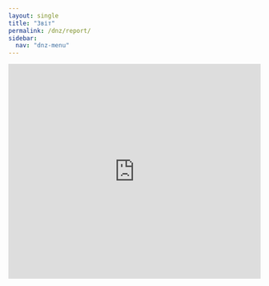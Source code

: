 ```yaml
---
layout: single
title: "Звіт"
permalink: /dnz/report/
sidebar:
  nav: "dnz-menu"
---
```


<div style="left: 0; width: 100%; height: 0; position: relative; padding-bottom: 85.0847%;"><iframe src="https://drive.google.com/file/d/1i96xT6rEKSl3dF9RahHw9VqB7i4mT_hz/preview" style="border: 0; top: 0; left: 0; width: 100%; height: 100%; position: absolute;" allowfullscreen></iframe></div>
